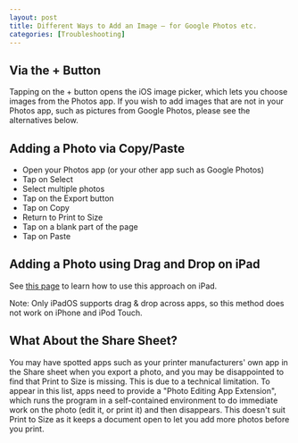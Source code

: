 ```yaml
---
layout: post
title: Different Ways to Add an Image – for Google Photos etc.
categories: [Troubleshooting]
---
```


## Via the + Button

Tapping on the + button opens the iOS image picker, which lets you choose images from the Photos app. If you wish to add images that are not in your Photos app, such as pictures from Google Photos, please see the alternatives below.

## Adding a Photo via Copy/Paste

* Open your Photos app (or your other app such as Google Photos)
* Tap on Select
* Select multiple photos
* Tap on the Export button
* Tap on Copy
* Return to Print to Size
* Tap on a blank part of the page
* Tap on Paste

## Adding a Photo using Drag and Drop on iPad

See [this page](https://www.imore.com/how-use-drag-and-drop-ipad) to learn how to use this approach on iPad.

Note: Only iPadOS supports drag & drop across apps, so this method does not work on iPhone and iPod Touch.

## What About the Share Sheet?

You may have spotted apps such as your printer manufacturers' own app in the Share sheet when you export a photo, and you may be disappointed to find that Print to Size is missing. This is due to a technical limitation. To appear in this list, apps need to provide a "Photo Editing App Extension", which runs the program in a self-contained environment to do immediate work on the photo (edit it, or print it) and then disappears. This doesn't suit Print to Size as it keeps a document open to let you add more photos before you print.
